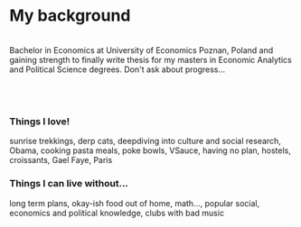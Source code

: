 # My background
<br/>
Bachelor in Economics at University of Economics Poznan, Poland and gaining strength to finally write thesis for my masters in Economic Analytics and Political Science degrees. Don't ask about progress...
<br/><br/>
<br/><br/>

### Things I love!
sunrise trekkings, derp cats, deepdiving into culture and social research, Obama, cooking pasta meals, poke bowls, VSauce, having no plan, hostels, croissants, Gael Faye, Paris

### Things I can live without...
long term plans, okay-ish food out of home, math..., popular social, economics and political knowledge, clubs with bad music